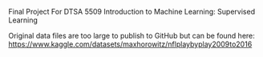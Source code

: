 Final Project For DTSA 5509 Introduction to Machine Learning: Supervised Learning

Original data files are too large to publish to GitHub but can be found here: https://www.kaggle.com/datasets/maxhorowitz/nflplaybyplay2009to2016
